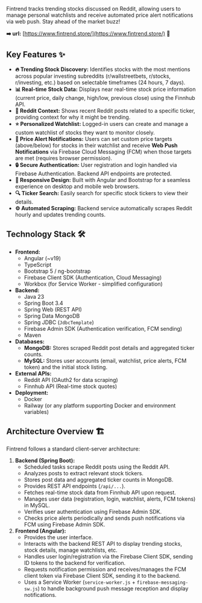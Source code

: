 Fintrend tracks trending stocks discussed on Reddit, allowing users to manage personal watchlists and receive automated price alert notifications via web push. Stay ahead of the market buzz!

**➡️ url:** [https://www.fintrend.store/](https://www.fintrend.store/) 🚀

## Key Features ✨

*   **🔥 Trending Stock Discovery:** Identifies stocks with the most mentions across popular investing subreddits (r/wallstreetbets, r/stocks, r/investing, etc.) based on selectable timeframes (24 hours, 7 days).
*   **📊 Real-time Stock Data:** Displays near real-time stock price information (current price, daily change, high/low, previous close) using the Finnhub API.
*   **💬 Reddit Context:** Shows recent Reddit posts related to a specific ticker, providing context for why it might be trending.
*   **⭐ Personalized Watchlist:** Logged-in users can create and manage a custom watchlist of stocks they want to monitor closely.
*   **🔔 Price Alert Notifications:** Users can set custom price targets (above/below) for stocks in their watchlist and receive **Web Push Notifications** via Firebase Cloud Messaging (FCM) when those targets are met (requires browser permission).
*   **🔒 Secure Authentication:** User registration and login handled via Firebase Authentication. Backend API endpoints are protected.
*   **📱 Responsive Design:** Built with Angular and Bootstrap for a seamless experience on desktop and mobile web browsers.
*   **🔍 Ticker Search:** Easily search for specific stock tickers to view their details.
*   **⚙️ Automated Scraping:** Backend service automatically scrapes Reddit hourly and updates trending counts.



## Technology Stack 🛠️

*   **Frontend:**
    *   Angular (~v19)
    *   TypeScript
    *   Bootstrap 5 / ng-bootstrap
    *   Firebase Client SDK (Authentication, Cloud Messaging)
    *   Workbox (for Service Worker - simplified configuration)
*   **Backend:**
    *   Java 23
    *   Spring Boot 3.4
    *   Spring Web (REST API)
    *   Spring Data MongoDB
    *   Spring JDBC (`JdbcTemplate`)
    *   Firebase Admin SDK (Authentication verification, FCM sending)
    *   Maven
*   **Databases:**
    *   **MongoDB:** Stores scraped Reddit post details and aggregated ticker counts.
    *   **MySQL:** Stores user accounts (email, watchlist, price alerts, FCM token) and the initial stock listing.
*   **External APIs:**
    *   Reddit API (OAuth2 for data scraping)
    *   Finnhub API (Real-time stock quotes)
*   **Deployment:**
    *   Docker
    *   Railway (or any platform supporting Docker and environment variables)

## Architecture Overview 🏗️

Fintrend follows a standard client-server architecture:

1.  **Backend (Spring Boot):**
    *   Scheduled tasks scrape Reddit posts using the Reddit API.
    *   Analyzes posts to extract relevant stock tickers.
    *   Stores post data and aggregated ticker counts in MongoDB.
    *   Provides REST API endpoints (`/api/...`).
    *   Fetches real-time stock data from Finnhub API upon request.
    *   Manages user data (registration, login, watchlist, alerts, FCM tokens) in MySQL.
    *   Verifies user authentication using Firebase Admin SDK.
    *   Checks price alerts periodically and sends push notifications via FCM using Firebase Admin SDK.
2.  **Frontend (Angular):**
    *   Provides the user interface.
    *   Interacts with the backend REST API to display trending stocks, stock details, manage watchlists, etc.
    *   Handles user login/registration via the Firebase Client SDK, sending ID tokens to the backend for verification.
    *   Requests notification permission and receives/manages the FCM client token via Firebase Client SDK, sending it to the backend.
    *   Uses a Service Worker (`service-worker.js` + `firebase-messaging-sw.js`) to handle background push message reception and display notifications.
